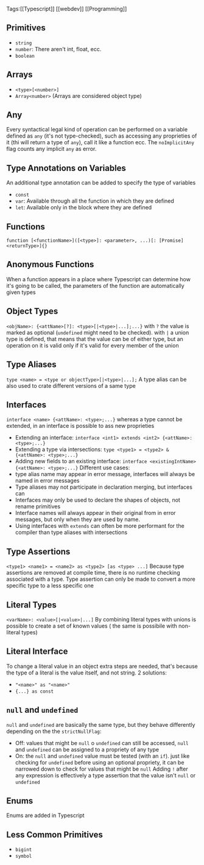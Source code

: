 Tags:[[Typescript]]  [[webdev]] [[Programming]]
## Primitives
- `string`
- `number`: There aren't int, float, ecc.
- `boolean`
## Arrays
- `<type>[<number>]`
- `Array<number>`
(Arrays are considered object type)
## Any
Every syntactical legal kind of operation can be performed on a variable defined as `any` (it's not type-checked), such as accessing any proprieties of it (thi will return a type of `any`), call it like a function ecc. The `noImplicitAny` flag counts any implicit `any` as error.
## Type Annotations on Variables
An additional type annotation can be added to specify the type of variables
- `const`
- `var`: Available through all the function in which they are defined
- `let`: Available only in the block where they are defined
## Functions
`function [<functionName>]([<type>]: <parameter>, ...)[: [Promise]<returnType>]{}`
## Anonymous Functions
When a function appears in a place where Typescript can determine how it's going to be called, the parameters of the function are automatically given types
## Object Types
`<objName>: {<attName>[?]: <type>[|<type>|...];...}`
with `?` the value is marked as optional (`undefined` might need to be checked). with `|`  a union type is defined, that means that the value can be of either type, but an operation on it is valid only if it's valid for every member of the union
## Type Aliases
`type <name> = <type or objectType>[|<type>|...];`
A type alias can be also used to crate different versions of a same type 
## Interfaces
`interface <name> {<attName>: <type>;...}`
whereas a type cannot be extended, in an interface is possible to ass new proprieties
- Extending an interface:  `interface <int1> extends <int2> {<attName>: <type>;...}` 
- Extending a type via intersections: `type <type1> = <type2> & {<attName>: <type>;...}`
- Adding new fields to an existing interface: `interface <existingIntName> {<attName>: <type>;...}`
Different use cases:
- type alias name may appear in error message, interfaces will always be named in error messages
- Type aliases may not participate in declaration merging, but interfaces can
- Interfaces may only be used to declare the shapes of objects, not rename primitives
-  Interface names will always appear in their original from in error messages, but only when they are used by name.
- Using interfaces with `extends` can often be more performant for the compiler than type aliases with intersections
## Type Assertions
`<type1> <name1> = <name2> as <type2> [as <type> ...]`
Because type assertions are removed at compile time, there is no runtime checking associated with a type. Type assertion can only be made to convert a more specific type to a less specific one
## Literal Types 
`<varName>: <value>[|<value>|...]`
By combining literal types with unions is possible to create a set of known values ( the same is possibile with non-literal types)
## Literal Interface 
To change a literal value in an object extra steps are needed, that's because the type of a literal is the value itself, and not string. 2 solutions:
- `"<name>" as "<name>"`
- `{...} as const`
## `null` and `undefined`
`null` and `undefined` are basically the same type, but they behave differently depending on the the `strictNullFlag`:
- Off: values that might be `null` o `undefined` can still be accessed,  `null` and `undefined` can be assigned to a propriety of any type 
- On: the `null` and `undefined` value must be tested (with an `if`). just like checking for `undefined` before using an optional propriety, it can be narrowed down to check for values that might be `null`
Adding `!` after any expression is effectively a type assertion that the value isn't `null` or `undefined`
## Enums
Enums are added in Typescript 
## Less Common Primitives
- `bigint`
- `symbol` 
